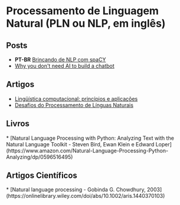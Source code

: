 # Processamento de Linguagem Natural (PLN ou NLP, em inglês)


<h2 id="conceitos">Posts</h2>

* **PT-BR** [Brincando de NLP com spaCY](http://leportella.com/pt-br/2017/11/30/brincando-de-nlp-com-spacy.html)
* [Why you don't need AI to build a chatbot](https://hackernoon.com/why-you-dont-need-ai-to-build-a-chatbot-fe8577f248f8)

<h2 id="conceitos">Artigos</h2>

* [Lingüística computacional: princípios e aplicações](http://www.inf.pucrs.br/linatural/Recursos/jaia-2001.pdf)
* [Desafios do Processamento de Línguas Naturais](http://www.inf.pucrs.br/linatural/Recursos/Desafios.pdf)

<h2 id="conceitos">Livros</h2>
* [Natural Language Processing with Python: Analyzing Text with the Natural Language Toolkit - Steven Bird, Ewan Klein e Edward Loper](https://www.amazon.com/Natural-Language-Processing-Python-Analyzing/dp/0596516495)

<h2 id="conceitos">Artigos Científicos</h2>
* [Natural language processing - Gobinda G. Chowdhury, 2003](https://onlinelibrary.wiley.com/doi/abs/10.1002/aris.1440370103)
